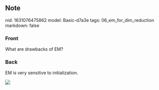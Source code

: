 ## Note
nid: 1631076475862
model: Basic-d7a3e
tags: 06_em_for_dim_reduction
markdown: false

### Front
What are drawbacks of EM?

### Back
EM is very sensitive to initialization.
<div><img src=
paste-b25c84dba80be779a94954f124f451382d05c4fd.jpg></div>
